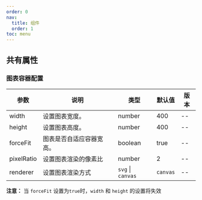 ```yaml
---
order: 0
nav:
  title: 组件
  order: 1
toc: menu
---
```


## 共有属性

### 图表容器配置

| 参数       | 说明                     | 类型              | 默认值   | 版本 |
| ---------- | ------------------------ | ----------------- | -------- | ---- |
| width      | 设置图表宽度。           | number            | 400      | --   |
| height     | 设置图表高度。           | number            | 400      | --   |
| forceFit   | 图表是否自适应容器宽高。 | boolean           | true     | --   |
| pixelRatio | 设置图表渲染的像素比     | number            | 2        | --   |
| renderer   | 设置图表渲染方式         | `svg` \| `canvas` | `canvas` | --   |

**注意：** 当 `forceFit` 设置为`true`时，`width` 和 `height` 的设置将失效
